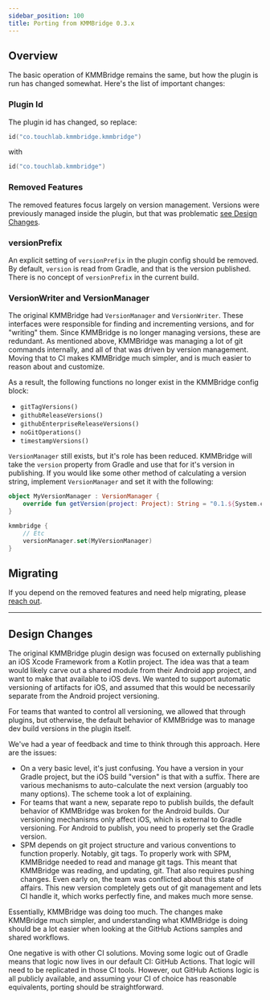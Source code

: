 ```yaml
---
sidebar_position: 100
title: Porting from KMMBridge 0.3.x 
---
```


## Overview

The basic operation of KMMBridge remains the same, but how the plugin is run has changed somewhat. Here's the list of important changes:

### Plugin Id

The plugin id has changed, so replace:

```kotlin
id("co.touchlab.kmmbridge.kmmbridge")
```

with

```kotlin
id("co.touchlab.kmmbridge")
```

### Removed Features

The removed features focus largely on version management. Versions were previously managed inside the plugin, but that was problematic [see Design Changes](#design-changes).

### versionPrefix

An explicit setting of `versionPrefix` in the plugin config should be removed. By default, `version` is read from Gradle, and that is the version published. There is no concept of `versionPrefix` in the current build.

### VersionWriter and VersionManager

The original KMMBridge had `VersionManager` and `VersionWriter`. These interfaces were responsible for finding and incrementing versions, and for "writing" them. Since KMMBridge is no longer managing versions, these are redundant. As mentioned above, KMMBridge was managing a lot of git commands internally, and all of that was driven by version management. Moving that to CI makes KMMBridge much simpler, and is much easier to reason about and customize.

As a result, the following functions no longer exist in the KMMBridge config block:

* `gitTagVersions()`
* `githubReleaseVersions()`
* `githubEnterpriseReleaseVersions()`
* `noGitOperations()`
* `timestampVersions()`

`VersionManager` still exists, but it's role has been reduced. KMMBridge will take the `version` property from Gradle and use that for it's version in publishing. If you would like some other method of calculating a version string, implement `VersionManager` and set it with the following:

```kotlin
object MyVersionManager : VersionManager {
    override fun getVersion(project: Project): String = "0.1.${System.currentTimeMillis()}"
}

kmmbridge {
    // Etc
    versionManager.set(MyVersionManager)
}
```

## Migrating

If you depend on the removed features and need help migrating, please [reach out](https://touchlab.co/keepintouch).

---

## Design Changes

The original KMMBridge plugin design was focused on externally publishing an iOS Xcode Framework from a Kotlin project. The idea was that a team would likely carve out a shared module from their Android app project, and want to make that available to iOS devs. We wanted to support automatic versioning of artifacts for iOS, and assumed that this would be necessarily separate from the Android project versioning.

For teams that wanted to control all versioning, we allowed that through plugins, but otherwise, the default behavior of KMMBridge was to manage dev build versions in the plugin itself.

We've had a year of feedback and time to think through this approach. Here are the issues:

* On a very basic level, it's just confusing. You have a version in your Gradle project, but the iOS build "version" is that with a suffix. There are various mechanisms to auto-calculate the next version (arguably too many options). The scheme took a lot of explaining.
* For teams that want a new, separate repo to publish builds, the default behavior of KMMBridge was broken for the Android builds. Our versioning mechanisms only affect iOS, which is external to Gradle versioning. For Android to publish, you need to properly set the Gradle version.
* SPM depends on git project structure and various conventions to function properly. Notably, git tags. To properly work with SPM, KMMBridge needed to read and manage git tags. This meant that KMMBridge was reading, and updating, git. That also requires pushing changes. Even early on, the team was conflicted about this state of affairs. This new version completely gets out of git management and lets CI handle it, which works perfectly fine, and makes much more sense.

Essentially, KMMBridge was doing too much. The changes make KMMBridge much simpler, and understanding what KMMBridge is doing should be a lot easier when looking at the GitHub Actions samples and shared workflows.

One negative is with other CI solutions. Moving some logic out of Gradle means that logic now lives in our default CI: GitHub Actions. That logic will need to be replicated in those CI tools. However, out GitHub Actions logic is all publicly available, and assuming your CI of choice has reasonable equivalents, porting should be straightforward.



